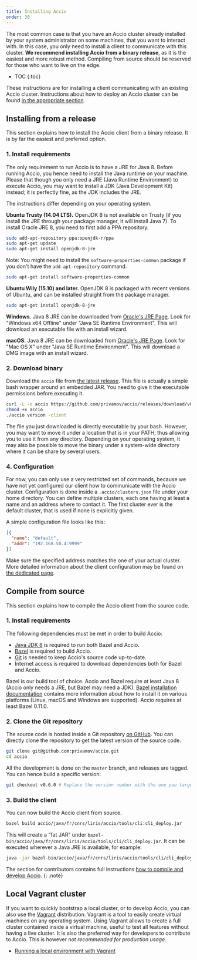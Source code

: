 ```yaml
---
title: Installing Accio
order: 30
---
```


The most common case is that you have an Accio cluster already installed by your system administrator on some machines, that you want to interact with.
In this case, you only need to install a client to communicate with this cluster.
**We recommend installing Accio from a binary release**, as it is the easiest and more robust method.
Compiling from source should be reserved for those who want to live on the edge.

* TOC
{:toc}  

These instructions are for installing a client communicating with an existing Accio cluster.
Instructions about how to deploy an Accio cluster can be found [in the appropriate section](../deploy/).

## Installing from a release

This section explains how to install the Accio client from a binary release.
It is by far the easiest and preferred option.

###  1. Install requirements

The only requirement to run Accio is to have a JRE for Java 8.
Before running Accio, you hence need to install the Java runtime on your machine.
Please that though you only need a JRE (Java Runtime Environment) to execute Accio, you may want to install a JDK (Java Development Kit) instead;
it is perfectly fine, as the JDK includes the JRE.

The instructions differ depending on your operating system.

**Ubuntu Trusty (14.04 LTS).**
OpenJDK 8 is not available on Trusty (if you install the JRE through your package manager, it will install Java 7).
To install Oracle JRE 8, you need to first add a PPA repository.

```bash
sudo add-apt-repository ppa:openjdk-r/ppa
sudo apt-get update
sudo apt-get install openjdk-8-jre
```

Note: You might need to install the `software-properties-common` package if you don't have the `add-apt-repository` command.

```bash
sudo apt-get install software-properties-common
```

**Ubuntu Wily (15.10) and later.**
OpenJDK 8 is packaged with recent versions of Ubuntu, and can be installed straight from the package manager.

```bash
sudo apt-get install openjdk-8-jre
```

**Windows.**
Java 8 JRE can be downloaded from [Oracle's JRE Page](http://www.oracle.com/technetwork/java/javase/downloads/jre8-downloads-2133155.html).
Look for "Windows x64 Offline" under "Java SE Runtime Environment".
This will download an executable file with an install wizard.

**macOS.**
Java 8 JRE can be downloaded from [Oracle's JRE Page](http://www.oracle.com/technetwork/java/javase/downloads/jre8-downloads-2133155.html).
Look for "Mac OS X" under "Java SE Runtime Environment".
This will download a DMG image with an install wizard.


### 2. Download binary

Download the `accio` file from [the latest release](https://github.com/privamov/accio/releases/latest).
This file is actually a simple bash wrapper around an embedded JAR.
You need to give it the executable permissions before executing it.

```bash
curl -L -o accio https://github.com/privamov/accio/releases/download/v0.6.0/accio
chmod +x accio
./accio version -client
```

The file you just downloaded is directly executable by your bash.
However, you may want to move it under a location that is in your PATH, thus allowing you to use it from any directory.
Depending on your operating system, it may also be possible to move the binary under a system-wide directory where it can be share by several users.

### 4. Configuration

For now, you can only use a very restricted set of commands, because we have not yet configured our client how to communicate with the Accio cluster.
Configuration is done inside a `.accio/clusters.json` file under your home directory.
You can define multiple clusters, each one having at least a name and an address where to contact it.
The first cluster ever is the default cluster, that is used if none is explicitly given.

A simple configuration file looks like this:

```json
[{
  "name": "default",
  "addr": "192.168.50.4:9999"
}]
```

Make sure the specified address matches the one of your actual cluster.
More detailed information about the client configuration may be found on [the dedicated page](configuration.html).

## Compile from source

This section explains how to compile the Accio client from the source code.

### 1. Install requirements

The following dependencies must be met in order to build Accio:

  * [Java JDK 8](http://www.oracle.com/technetwork/java/javase/downloads/jdk8-downloads-2133151.html) is required to run both Bazel and Accio.
  * [Bazel](https://bazel.build) is required to build Accio.
  * [Git](https://git-scm.com/) is needed to keep Accio's source code up-to-date.
  * Internet access is required to download dependencies both for Bazel and Accio.

Bazel is our build tool of choice.
Accio and Bazel require at least Java 8 (Accio only needs a JRE, but Bazel may need a JDK).
[Bazel installation documentation](https://docs.bazel.build/versions/master/install.html) contains more information about how to install it on various platforms (Linux, macOS and Windows are supported).
Accio requires at least Bazel 0.11.0.

### 2. Clone the Git repository

The source code is hosted inside a Git repository [on GitHub](https://github.com/privamov/accio).
You can directly clone the repository to get the latest version of the source code.

```bash
git clone git@github.com:privamov/accio.git
cd accio
```

All the development is done on the `master` branch, and releases are tagged.
You can hence build a specific version:

```bash
git checkout v0.6.0 # Replace the version number with the one you target
```

### 3. Build the client

You can now build the Accio client from source.

```bash
bazel build accio/java/fr/cnrs/liris/accio/tools/cli:cli_deploy.jar
```

This will create a "fat JAR" under `bazel-bin/accio/java/fr/cnrs/liris/accio/tools/cli/cli_deploy.jar`.
It can be executed wherever a Java JRE is available, for example:

```bash
java -jar bazel-bin/accio/java/fr/cnrs/liris/accio/tools/cli/cli_deploy.jar version -client
```

The section for contributors contains full instructions [how to compile and develop Accio](../contribute/compile.html).
{: .note}

## Local Vagrant cluster

If you want to quickly bootstrap a local cluster, or to develop Accio, you can also use the [Vagrant](https://www.vagrantup.com/) distribution.
Vagrant is a tool to easily create virtual machines on any operating system.
Using Vagrant allows to create a full cluster contained inside a virtual machine, useful to test all features without having a live cluster.
It is also the preferred way for developers to contribute to Accio.
This is however *not recommended for production usage*.

  * [Running a local environment with Vagrant](vagrant.html)
